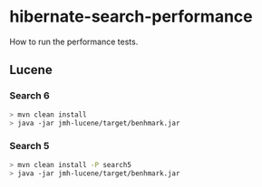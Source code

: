 # hibernate-search-performance

How to run the performance tests.

## Lucene

### Search 6

``` bash
> mvn clean install
> java -jar jmh-lucene/target/benhmark.jar
```

### Search 5

``` bash
> mvn clean install -P search5
> java -jar jmh-lucene/target/benhmark.jar
```
